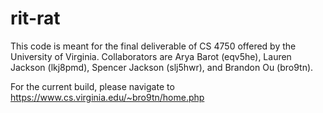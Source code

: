 # rit-rat

This code is meant for the final deliverable of CS 4750 offered by the University of Virginia. Collaborators are Arya Barot (eqv5he), Lauren Jackson (lkj8pmd), Spencer Jackson (slj5hwr), and Brandon Ou (bro9tn).

For the current build, please navigate to https://www.cs.virginia.edu/~bro9tn/home.php
